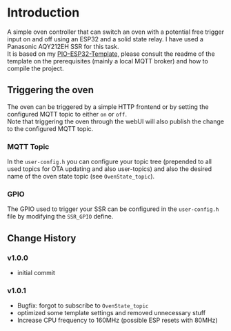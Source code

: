 # Introduction 
A simple oven controller that can switch an oven with a potential free trigger input on and off using an ESP32 and a solid state relay. I have used a Panasonic AQY212EH SSR for this task.  
It is based on my [PIO-ESP32-Template](https://github.com/juepi/PIO-ESP32-Template), please consult the readme of the template on the prerequisites (mainly a local MQTT broker) and how to compile the project.

## Triggering the oven
The oven can be triggered by a simple HTTP frontend or by setting the configured MQTT topic to either `on` or `off`.  
Note that triggering the oven through the webUI will also publish the change to the configured MQTT topic.

### MQTT Topic
In the `user-config.h` you can configure your topic tree (prepended to all used topics for OTA updating and also user-topics) and also the desired name of the oven state topic (see `OvenState_topic`).

### GPIO
The GPIO used to trigger your SSR can be configured in the `user-config.h` file by modifying the `SSR_GPIO` define.

## Change History

### v1.0.0
- initial commit

### v1.0.1
- Bugfix: forgot to subscribe to `OvenState_topic`
- optimized some template settings and removed unnecessary stuff
- Increase CPU frequency to 160MHz (possible ESP resets with 80MHz)